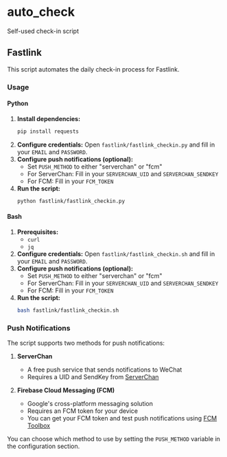 # auto_check
Self-used check-in script

## Fastlink

This script automates the daily check-in process for Fastlink.

### Usage

#### Python

1.  **Install dependencies:**
    ```bash
    pip install requests
    ```
2.  **Configure credentials:**
    Open `fastlink/fastlink_checkin.py` and fill in your `EMAIL` and `PASSWORD`.
3.  **Configure push notifications (optional):**
    - Set `PUSH_METHOD` to either "serverchan" or "fcm"
    - For ServerChan: Fill in your `SERVERCHAN_UID` and `SERVERCHAN_SENDKEY`
    - For FCM: Fill in your `FCM_TOKEN`
4.  **Run the script:**
    ```bash
    python fastlink/fastlink_checkin.py
    ```

#### Bash

1.  **Prerequisites:**
    - `curl`
    - `jq`
2.  **Configure credentials:**
    Open `fastlink/fastlink_checkin.sh` and fill in your `EMAIL` and `PASSWORD`.
3.  **Configure push notifications (optional):**
    - Set `PUSH_METHOD` to either "serverchan" or "fcm"
    - For ServerChan: Fill in your `SERVERCHAN_UID` and `SERVERCHAN_SENDKEY`
    - For FCM: Fill in your `FCM_TOKEN`
4.  **Run the script:**
    ```bash
    bash fastlink/fastlink_checkin.sh
    ```

### Push Notifications

The script supports two methods for push notifications:

1. **ServerChan**
   - A free push service that sends notifications to WeChat
   - Requires a UID and SendKey from [ServerChan](https://sc3.ft07.com/)

2. **Firebase Cloud Messaging (FCM)**
   - Google's cross-platform messaging solution
   - Requires an FCM token for your device
   - You can get your FCM token and test push notifications using [FCM Toolbox](https://fcm-toolbox-public.web.app/)

You can choose which method to use by setting the `PUSH_METHOD` variable in the configuration section.